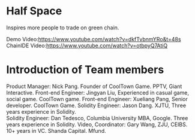 # Half Space  

Inspires more people to trade on green chain.

Demo Video:https://www.youtube.com/watch?v=dkfTvbnmYRo&t=48s
ChainIDE Video:https://www.youtube.com/watch?v=otbpyQ7AtiQ

# Introduction of Team members

Product Manager: Nick Pang. Founder of CoolTown Game. PPTV, Giant Interactive.
Front-end Engineer: Jingyan Liu, Experienced in casual game, social game. CoolTown game.
Front-end Engineer: Xueliang Pang, Senior developer. CoolTown Game.
Solidity Engineer: Jason Dang. XJTU, Three years experience in Solidity.  
Solidity Engineer: Dan Tedesco, Columbia University MBA, Google. Three years experience in Solidity.
Video, Coordinator: Gary Wang, ZJU, CEIBS. 10+ years in VC. Shanda Capital. Mfund.

